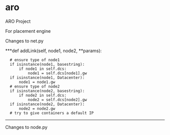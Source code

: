 # aro
ARO Project

For placement engine

Changes to net.py

***def addLink(self, node1, node2, **params):

      # ensure type of node1
      if isinstance(node1, basestring):
          if node1 in self.dcs:
              node1 = self.dcs[node1].gw
      if isinstance(node1, Datacenter):
          node1 = node1.gw
      # ensure type of node2
      if isinstance(node2, basestring):
          if node2 in self.dcs:
              node2 = self.dcs[node2].gw
      if isinstance(node2, Datacenter):
          node2 = node2.gw
      # try to give containers a default IP

****

Changes to node.py

